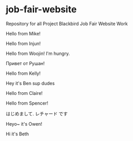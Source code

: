 # job-fair-website
Repository for all Project Blackbird Job Fair Website Work

Hello from Mike!

Hello from Injun!

Hello from Woojin! I'm hungry.

Привет от Рушан!

Hello from Kelly!

Hey it's Ben sup dudes

Hello from Claire!

Hello from Spencer!

はじめまして. レチャード です

Heyo~ it's Owen!

Hi it's Beth